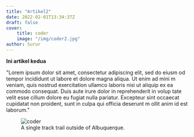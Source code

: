 ```yaml
---
title: "Artikel2"
date: 2022-02-01T13:34:37Z
draft: false
cover:
    title: coder
    image: "/img/coder2.jpg"
author: Surur
---
```


**Ini artikel kedua**

"Lorem ipsum dolor sit amet, consectetur adipiscing elit, sed do eiusm
od tempor incididunt ut labore et dolore magna aliqua. Ut enim ad mini
m veniam, quis nostrud exercitation ullamco laboris nisi ut aliquip ex
 ea commodo consequat. Duis aute irure dolor in reprehenderit in volup
tate velit esse cillum dolore eu fugiat nulla pariatur. Excepteur sint
 occaecat cupidatat non proident, sunt in culpa qui officia deserunt m
ollit anim id est laborum."

<div class="text-center">
<figure>
 <img src="/img/coder1.jpg" class="img-fluid rounded" alt="coder">
<figcaption>A single track trail outside of Albuquerque.</figcaption></figure>
</div>

